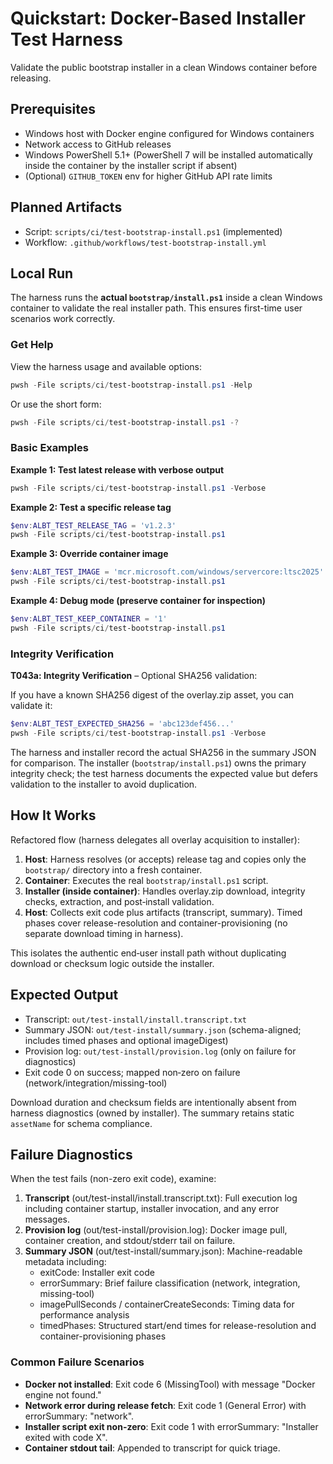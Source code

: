 # Quickstart: Docker-Based Installer Test Harness

Validate the public bootstrap installer in a clean Windows container before releasing.

## Prerequisites
- Windows host with Docker engine configured for Windows containers
- Network access to GitHub releases
- Windows PowerShell 5.1+ (PowerShell 7 will be installed automatically inside the container by the installer script if absent)
- (Optional) `GITHUB_TOKEN` env for higher GitHub API rate limits

## Planned Artifacts
- Script: `scripts/ci/test-bootstrap-install.ps1` (implemented)
- Workflow: `.github/workflows/test-bootstrap-install.yml`

## Local Run

The harness runs the **actual `bootstrap/install.ps1`** inside a clean Windows container to validate the real installer path. This ensures first-time user scenarios work correctly.

### Get Help

View the harness usage and available options:
```powershell
pwsh -File scripts/ci/test-bootstrap-install.ps1 -Help
```

Or use the short form:
```powershell
pwsh -File scripts/ci/test-bootstrap-install.ps1 -?
```

### Basic Examples

**Example 1: Test latest release with verbose output**
```powershell
pwsh -File scripts/ci/test-bootstrap-install.ps1 -Verbose
```

**Example 2: Test a specific release tag**
```powershell
$env:ALBT_TEST_RELEASE_TAG = 'v1.2.3'
pwsh -File scripts/ci/test-bootstrap-install.ps1
```

**Example 3: Override container image**
```powershell
$env:ALBT_TEST_IMAGE = 'mcr.microsoft.com/windows/servercore:ltsc2025'
pwsh -File scripts/ci/test-bootstrap-install.ps1
```

**Example 4: Debug mode (preserve container for inspection)**
```powershell
$env:ALBT_TEST_KEEP_CONTAINER = '1'
pwsh -File scripts/ci/test-bootstrap-install.ps1
```

### Integrity Verification

**T043a: Integrity Verification** – Optional SHA256 validation:

If you have a known SHA256 digest of the overlay.zip asset, you can validate it:
```powershell
$env:ALBT_TEST_EXPECTED_SHA256 = 'abc123def456...'
pwsh -File scripts/ci/test-bootstrap-install.ps1 -Verbose
```

The harness and installer record the actual SHA256 in the summary JSON for comparison. The installer (`bootstrap/install.ps1`) owns the primary integrity check; the test harness documents the expected value but defers validation to the installer to avoid duplication.

## How It Works

Refactored flow (harness delegates all overlay acquisition to installer):

1. **Host**: Harness resolves (or accepts) release tag and copies only the `bootstrap/` directory into a fresh container.
2. **Container**: Executes the real `bootstrap/install.ps1` script.
3. **Installer (inside container)**: Handles overlay.zip download, integrity checks, extraction, and post‑install validation.
4. **Host**: Collects exit code plus artifacts (transcript, summary). Timed phases cover release-resolution and container-provisioning (no separate download timing in harness).

This isolates the authentic end‑user install path without duplicating download or checksum logic outside the installer.

## Expected Output

- Transcript: `out/test-install/install.transcript.txt`
- Summary JSON: `out/test-install/summary.json` (schema-aligned; includes timed phases and optional imageDigest)
- Provision log: `out/test-install/provision.log` (only on failure for diagnostics)
- Exit code 0 on success; mapped non‑zero on failure (network/integration/missing-tool)

Download duration and checksum fields are intentionally absent from harness diagnostics (owned by installer). The summary retains static `assetName` for schema compliance.

## Failure Diagnostics

When the test fails (non-zero exit code), examine:

1. **Transcript** (out/test-install/install.transcript.txt): Full execution log including container startup, installer invocation, and any error messages.
2. **Provision log** (out/test-install/provision.log): Docker image pull, container creation, and stdout/stderr tail on failure.
3. **Summary JSON** (out/test-install/summary.json): Machine-readable metadata including:
   - exitCode: Installer exit code
   - errorSummary: Brief failure classification (network, integration, missing-tool)
   - imagePullSeconds / containerCreateSeconds: Timing data for performance analysis
   - timedPhases: Structured start/end times for release-resolution and container-provisioning phases

### Common Failure Scenarios

- **Docker not installed**: Exit code 6 (MissingTool) with message "Docker engine not found."
- **Network error during release fetch**: Exit code 1 (General Error) with errorSummary: "network".
- **Installer script exit non-zero**: Exit code 1 with errorSummary: "Installer exited with code X".
- **Container stdout tail**: Appended to transcript for quick triage.
